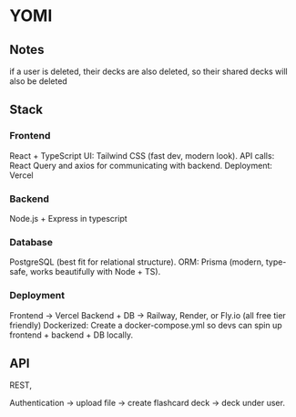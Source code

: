 # YOMI



## Notes
if a user is deleted, their decks are also deleted, so their shared decks will also be deleted

## Stack

### Frontend
React + TypeScript
UI: Tailwind CSS (fast dev, modern look).
API calls: React Query and axios for communicating with backend.
Deployment: Vercel

### Backend
Node.js + Express in typescript

### Database
PostgreSQL (best fit for relational structure).
ORM: Prisma (modern, type-safe, works beautifully with Node + TS).


### Deployment
Frontend → Vercel
Backend + DB → Railway, Render, or Fly.io (all free tier friendly)
Dockerized: Create a docker-compose.yml so devs can spin up frontend + backend + DB locally.


## API

REST, 

Authentication -> upload file -> create flashcard deck -> deck under user. 
